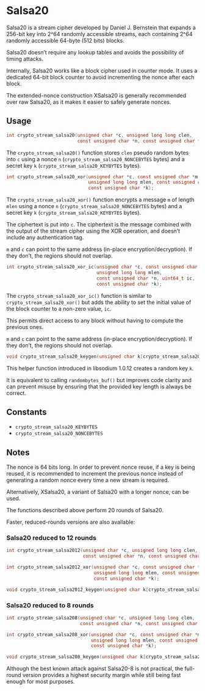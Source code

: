 # Salsa20

Salsa20 is a stream cipher developed by Daniel J. Bernstein that expands a 256-bit key into 2^64 randomly accessible streams, each containing 2^64 randomly accessible 64-byte (512 bits) blocks.

Salsa20 doesn’t require any lookup tables and avoids the possibility of timing attacks.

Internally, Salsa20 works like a block cipher used in counter mode. It uses a dedicated 64-bit block counter to avoid incrementing the nonce after each block.

The extended-nonce construction XSalsa20 is generally recommended over raw Salsa20, as it makes it easier to safely generate nonces.

## Usage

``` c
int crypto_stream_salsa20(unsigned char *c, unsigned long long clen,
                          const unsigned char *n, const unsigned char *k);
```

The `crypto_stream_salsa20()` function stores `clen` pseudo random bytes into `c` using a nonce `n` (`crypto_stream_salsa20_NONCEBYTES` bytes) and a secret key `k` (`crypto_stream_salsa20_KEYBYTES` bytes).

``` c
int crypto_stream_salsa20_xor(unsigned char *c, const unsigned char *m,
                              unsigned long long mlen, const unsigned char *n,
                              const unsigned char *k);
```

The `crypto_stream_salsa20_xor()` function encrypts a message `m` of length `mlen` using a nonce `n` (`crypto_stream_salsa20_NONCEBYTES` bytes) and a secret key `k` (`crypto_stream_salsa20_KEYBYTES` bytes).

The ciphertext is put into `c`. The ciphertext is the message combined with the output of the stream cipher using the XOR operation, and doesn’t include any authentication tag.

`m` and `c` can point to the same address (in-place encryption/decryption). If they don’t, the regions should not overlap.

``` c
int crypto_stream_salsa20_xor_ic(unsigned char *c, const unsigned char *m,
                                 unsigned long long mlen,
                                 const unsigned char *n, uint64_t ic,
                                 const unsigned char *k);
```

The `crypto_stream_salsa20_xor_ic()` function is similar to `crypto_stream_salsa20_xor()` but adds the ability to set the initial value of the block counter to a non-zero value, `ic`.

This permits direct access to any block without having to compute the previous ones.

`m` and `c` can point to the same address (in-place encryption/decryption). If they don’t, the regions should not overlap.

``` c
void crypto_stream_salsa20_keygen(unsigned char k[crypto_stream_salsa20_KEYBYTES]);
```

This helper function introduced in libsodium 1.0.12 creates a random key `k`.

It is equivalent to calling `randombytes_buf()` but improves code clarity and can prevent misuse by ensuring that the provided key length is always be correct.

## Constants

  - `crypto_stream_salsa20_KEYBYTES`
  - `crypto_stream_salsa20_NONCEBYTES`

## Notes

The nonce is 64 bits long. In order to prevent nonce reuse, if a key is being reused, it is recommended to increment the previous nonce instead of generating a random nonce every time a new stream is required.

Alternatively, XSalsa20, a variant of Salsa20 with a longer nonce, can be used.

The functions described above perform 20 rounds of Salsa20.

Faster, reduced-rounds versions are also available:

### Salsa20 reduced to 12 rounds

``` c
int crypto_stream_salsa2012(unsigned char *c, unsigned long long clen,
                            const unsigned char *n, const unsigned char *k);

int crypto_stream_salsa2012_xor(unsigned char *c, const unsigned char *m,
                                unsigned long long mlen, const unsigned char *n,
                                const unsigned char *k);

void crypto_stream_salsa2012_keygen(unsigned char k[crypto_stream_salsa2012_KEYBYTES]);
```

### Salsa20 reduced to 8 rounds

``` c
int crypto_stream_salsa208(unsigned char *c, unsigned long long clen,
                           const unsigned char *n, const unsigned char *k);

int crypto_stream_salsa208_xor(unsigned char *c, const unsigned char *m,
                               unsigned long long mlen, const unsigned char *n,
                               const unsigned char *k);

void crypto_stream_salsa208_keygen(unsigned char k[crypto_stream_salsa208_KEYBYTES]);
```

Although the best known attack against Salsa20-8 is not practical, the full-round version provides a highest security margin while still being fast enough for most purposes.
